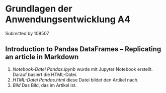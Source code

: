 # Grundlagen der Anwendungsentwicklung A4
Submitted by 108507

## Introduction to Pandas DataFrames – Replicating an article in Markdown
1. *Notebook-Datei Pandas.ipynb* wurde mit Jupyter Notebook erstellt. Darauf basiert die HTML-Datei.
2. *HTML-Datei Pandas.html* diese Datei bildet den Artikel nach.
3. *Bild* Das Bild, das im Artikel ist.
